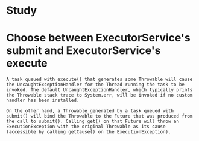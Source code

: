 Study
=====

Choose between ExecutorService's submit and ExecutorService's execute
=====
    A task queued with execute() that generates some Throwable will cause the UncaughtExceptionHandler for the Thread running the task to be invoked. The default UncaughtExceptionHandler, which typically prints the Throwable stack trace to System.err, will be invoked if no custom handler has been installed.
    
    On the other hand, a Throwable generated by a task queued with submit() will bind the Throwable to the Future that was produced from the call to submit(). Calling get() on that Future will throw an ExecutionException with the original Throwable as its cause (accessible by calling getCause() on the ExecutionException).
    
